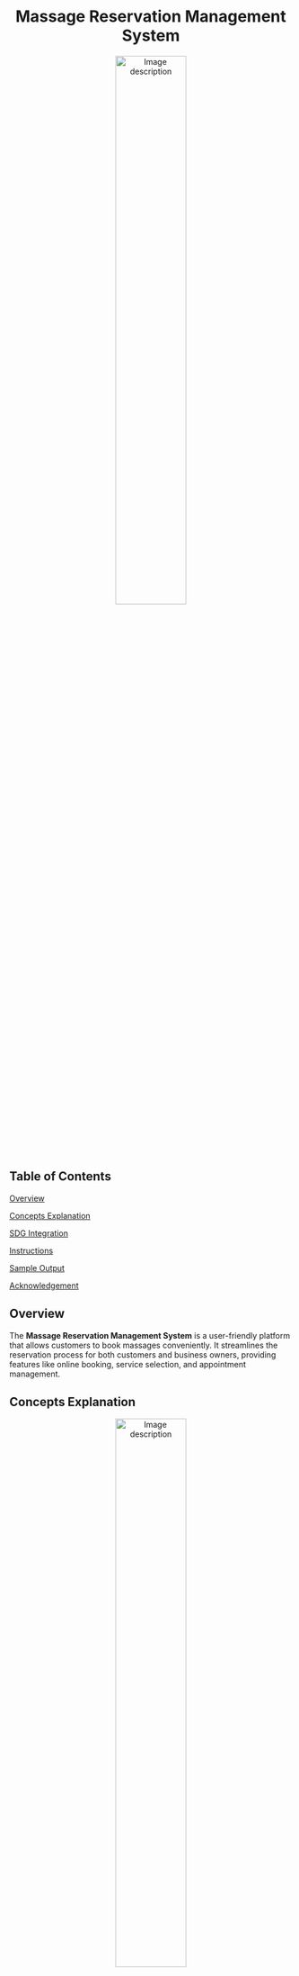# <div align="center">Massage Reservation Management System</div>

<div align="center">
  <img src="https://github.com/kobebryan31/RELAXinMASSAGE/blob/main/Images/LOGO.jpg" alt="Image description" style="width: 50%; height: auto;" />
</div>

## Table of Contents

[Overview](#overview)

[Concepts Explanation](#concepts-explanation)

[SDG Integration](#sdg-integration)

[Instructions](#instructions)

[Sample Output](#sample-output)

[Acknowledgement](#acknowledgement)

## Overview

 The **Massage Reservation Management System** is a user-friendly platform that allows customers to book massages conveniently. It streamlines the reservation process for both customers and business owners, providing features like online booking, service selection, and appointment management.

## Concepts Explanation

<div align="center">
  <img src="https://github.com/kobebryan31/RELAXinMASSAGE/blob/main/Images/OOP%20Principles.png" alt="Image description" style="width: 50%; height: auto;" />
</div>

### 1. Encapsulation

**Encapsulation** refers to the bundling of data _(attributes)_ and methods _(functions)_ that operate on that data within a single unit, or class, and restricting access to some of the object's components (using private or protected access modifiers).

**In the code:**

The _Person, Customer, and Therapist classes encapsulate information about individuals, such as first_name, last_name, email, and contact_number._
The Reservation class encapsulates details of a reservation such as _customer, reserve_time, room_id, service, therapist, and price. Methods like to_dict(), get_end_time(), and display_details()_ are used to access or manipulate the data.

![image](https://github.com/kobebryan31/RELAXinMASSAGE/blob/main/Images/Encapsulation.png)

### 2. Abstraction

**Abstraction** simplifies complex systems by exposing only the relevant details to the user and hiding the implementation complexity. It allows the programmer to focus on interactions with the object without needing to understand its internal workings.

**In the code:**

The _Reservation_ class hides the internal details of how the reservation is stored or how its end time is calculated. The _display_details()_ method provides a high-level view of the reservation without exposing the complexities of how it operates.
The _MassageService_ class abstracts the logic behind the services and therapists, allowing you to access services and therapists without worrying about the underlying details.

![image](https://github.com/kobebryan31/RELAXinMASSAGE/blob/main/Images/Abstraction.png)

### 3. Inheritance

**Inheritance** allows a class to inherit properties and methods from another class, which promotes code reuse.

**In the code:**

The _Customer_ and _Therapist_ classes inherit from the Person class. This means that they have access to the attributes _(first_name, last_name, email, contact_number)_ and methods defined in the _Person_ class.
The _Customer_ and _Therapist_ classes add their specific attributes like _address_ (for _Customer_ ) and specialization (for _Therapist_).

![image](https://github.com/kobebryan31/RELAXinMASSAGE/blob/main/Images/Inheritance.png)

### 4. Polymorphism

**Polymorphism** allows different classes to be treated as instances of the same class through a common interface, typically via method overriding or interfaces.

**In the code:**

Polymorphism is demonstrated with the _display_details()_ method in the _Reservation_ class. The method is called on objects of the _Reservation_ class, but it handles different types of customers and therapists, which could be of various subtypes (such as _Customer_ or _Therapist_).
You can interact with different objects (ex: _Customer_ or _Therapist_) in a uniform way because they share a common parent class (_Person_).

![image](https://github.com/kobebryan31/RELAXinMASSAGE/blob/main/Images/Polymorphism.png)

## SDG Integration

<div align="center">
<img src="https://github.com/kobebryan31/RELAXinMASSAGE/blob/main/Images/SDG%203%20Good%20Health%20and%20Well-Being.jpg" alt="OOP" style="width: 50%; height: auto;" />
</div>

**Sustainable Development Goal 3 (SDG 3)** is part of the United Nations' 2030 Agenda for Sustainable Development. Its main focus is to _"ensure healthy lives and promote well-being for all at all ages."_ This goal emphasizes access to quality healthcare, promotion of mental and physical well-being, and the reduction of illnesses and preventable deaths.

###### Why This Project Integrates SDG 3
This project aligns with **SDG 3: Good Health and Well-Being** because it creates a structured and accessible system for managing therapeutic services, ensuring that individuals can prioritize their health in a convenient and effective way. Massage therapy is not just about relaxation; it also plays a role in preventive health by improving circulation, reducing muscle tension, and enhancing sleep quality.

## Instructions

### Interact with the System:

##### Follow the menu options displayed on the screen:

1: **Make a Reservation** - Choose a massage service, input customer details, and confirm the reservation.

2: **View All Reservations** - View a list of all existing reservations.

3: **Delete a Reservation** - To delete reservations.

4: **Exit** - Close the program.

#### Persistent Reservations:

All reservations are saved in the reservations.json file in the program's directory.
When you restart the program, it will load the saved reservations automatically.

#### Editing the JSON File (Optional):

You can manually view or edit the reservations.json file using any text editor if needed. Ensure the JSON format remains valid.

##### Example Workflow:

##### Launch the program

###### Choose 1: Make a Reservation.

Select a massage type.

Enter customer details (name, email, address, contact number).

Provide a valid reservation date and time (example: 2024-11-11 7:30).

Review the confirmation message with therapist details.

###### Choose 2: View All Reservations to see all bookings.

###### Choose 3: Delete a Reservation.

###### Choose 4: Exit to quit the program.

## Sample Output

#### Choice 1:

![image](https://github.com/kobebryan31/RELAXinMASSAGE/blob/main/Images/Choice%201.png)

#### Choice 2:

![image](https://github.com/kobebryan31/RELAXinMASSAGE/blob/main/Images/Choice%202.png)

#### Conflict Schedule:

![image](https://github.com/kobebryan31/RELAXinMASSAGE/blob/main/Images/Coflict%20Schedule.png)

#### Choice 3:

![image](https://github.com/kobebryan31/RELAXinMASSAGE/blob/main/Images/Choice%203.png)

#### Choice 4:

![image](https://github.com/kobebryan31/RELAXinMASSAGE/blob/main/Images/Choice%204.png)

#### Error: 

![image](https://github.com/kobebryan31/RELAXinMASSAGE/blob/main/Images/Error.png)

## Acknowledgement

##### I would like to express my heartfelt gratitude to the following individuals and institutions for their invaluable support and guidance throughout the completion of this project:

**Batangas State University:** For providing me with an excellent education and a platform to develop my skills and knowledge. The university has been instrumental in shaping my growth as a learner and a professional.

**Ma'am Fatima Marie P. Agdon:** My dedicated instructor, whose unwavering guidance, constructive feedback, and encouragement have been crucial in the successful development of this project. Thank you for your patience, expertise, and inspiration.

**My Family:** For their unconditional love, support, and understanding. Their encouragement and belief in my abilities have been my driving force to excel and complete this undertaking.

**My Girlfriend:** For her love, support, understanding, encouragement and belief in my abilities.

**The Almighty God:** For His infinite wisdom, strength, and blessings. It is through His grace and guidance that I was able to overcome challenges and achieve this success.
